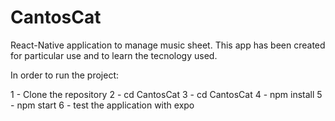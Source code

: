 # CantosCat
React-Native application to manage music sheet. This app has been created for particular use and to learn the tecnology used.

In order to run the project:

1 - Clone the repository
2 - cd CantosCat
3 - cd CantosCat
4 - npm install
5 - npm start
6 - test the application with expo

